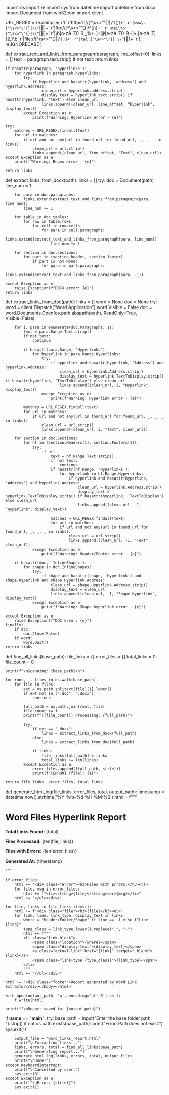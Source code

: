 import os
import re
import sys
from datetime import datetime
from docx import Document
from win32com import client

URL_REGEX = re.compile(
    r'('
    r'https?://[^\s<>"\'{}|\\^`[]+'
    r'|www\.[^\s<>"\'{}|\\^`[]+'
    r'|ftp://[^\s<>"\'{}|\\^`[]+'
    r'|mailto:[^\s<>"\'{}|\\^`[]+'
    r'|\b[a-zA-Z0-9._%+-]+@[a-zA-Z0-9.-]+\.[a-zA-Z]{2,}\b'
    r'|file://[^\s<>"\'{}|\\^`[]+'
    r'|tel:[^\s<>"\'{}|\\^`[]+'
    r')',
    re.IGNORECASE
)

def extract_text_and_links_from_paragraph(paragraph, line_offset=0):
    links = []
    text = paragraph.text.strip()
    if not text:
        return links

    if hasattr(paragraph, 'hyperlinks'):
        for hyperlink in paragraph.hyperlinks:
            try:
                if hyperlink and hasattr(hyperlink, 'address') and hyperlink.address:
                    clean_url = hyperlink.address.strip()
                    display_text = hyperlink.text.strip() if hasattr(hyperlink, 'text') else clean_url
                    links.append((clean_url, line_offset, "Hyperlink", display_text))
            except Exception as e:
                print(f"Warning: Hyperlink error - {e}")

    try:
        matches = URL_REGEX.findall(text)
        for url in matches:
            if url and not any(url in found_url for found_url, _, _, _ in links):
                clean_url = url.strip()
                links.append((clean_url, line_offset, "Text", clean_url))
    except Exception as e:
        print(f"Warning: Regex error - {e}")

    return links

def extract_links_from_docx(path):
    links = []
    try:
        doc = Document(path)
        line_num = 1

        for para in doc.paragraphs:
            links.extend(extract_text_and_links_from_paragraph(para, line_num))
            line_num += 1

        for table in doc.tables:
            for row in table.rows:
                for cell in row.cells:
                    for para in cell.paragraphs:
                        links.extend(extract_text_and_links_from_paragraph(para, line_num))
                        line_num += 1

        for section in doc.sections:
            for part in (section.header, section.footer):
                if part is not None:
                    for para in part.paragraphs:
                        links.extend(extract_text_and_links_from_paragraph(para, -1))

    except Exception as e:
        raise Exception(f"DOCX error: {e}")
    return links

def extract_links_from_doc(path):
    links = []
    word = None
    doc = None
    try:
        word = client.Dispatch("Word.Application")
        word.Visible = False
        doc = word.Documents.Open(os.path.abspath(path), ReadOnly=True, Visible=False)

        for i, para in enumerate(doc.Paragraphs, 1):
            text = para.Range.Text.strip()
            if not text:
                continue

            if hasattr(para.Range, 'Hyperlinks'):
                for hyperlink in para.Range.Hyperlinks:
                    try:
                        if hyperlink and hasattr(hyperlink, 'Address') and hyperlink.Address:
                            clean_url = hyperlink.Address.strip()
                            display_text = hyperlink.TextToDisplay.strip() if hasattr(hyperlink, 'TextToDisplay') else clean_url
                            links.append((clean_url, i, "Hyperlink", display_text))
                    except Exception as e:
                        print(f"Warning: Hyperlink error - {e}")

            matches = URL_REGEX.findall(text)
            for url in matches:
                if url and not any(url in found_url for found_url, _, _, _ in links):
                    clean_url = url.strip()
                    links.append((clean_url, i, "Text", clean_url))

        for section in doc.Sections:
            for hf in [section.Headers(1), section.Footers(1)]:
                try:
                    if hf:
                        text = hf.Range.Text.strip()
                        if not text:
                            continue
                        if hasattr(hf.Range, 'Hyperlinks'):
                            for hyperlink in hf.Range.Hyperlinks:
                                if hyperlink and hasattr(hyperlink, 'Address') and hyperlink.Address:
                                    clean_url = hyperlink.Address.strip()
                                    display_text = hyperlink.TextToDisplay.strip() if hasattr(hyperlink, 'TextToDisplay') else clean_url
                                    links.append((clean_url, -1, "Hyperlink", display_text))

                        matches = URL_REGEX.findall(text)
                        for url in matches:
                            if url and not any(url in found_url for found_url, _, _, _ in links):
                                clean_url = url.strip()
                                links.append((clean_url, -1, "Text", clean_url))
                except Exception as e:
                    print(f"Warning: Header/Footer error - {e}")

        if hasattr(doc, 'InlineShapes'):
            for shape in doc.InlineShapes:
                try:
                    if shape and hasattr(shape, 'Hyperlink') and shape.Hyperlink and shape.Hyperlink.Address:
                        clean_url = shape.Hyperlink.Address.strip()
                        display_text = clean_url
                        links.append((clean_url, -1, "Shape Hyperlink", display_text))
                except Exception as e:
                    print(f"Warning: Shape hyperlink error - {e}")

    except Exception as e:
        raise Exception(f"DOC error: {e}")
    finally:
        if doc:
            doc.Close(False)
        if word:
            word.Quit()
    return links

def find_all_links(base_path):
    file_links = {}
    error_files = []
    total_links = 0
    file_count = 0

    print(f"\nScanning: {base_path}\n")

    for root, _, files in os.walk(base_path):
        for file in files:
            ext = os.path.splitext(file)[1].lower()
            if ext not in [".doc", ".docx"]:
                continue

            full_path = os.path.join(root, file)
            file_count += 1
            print(f"[{file_count}] Processing: {full_path}")

            try:
                if ext == ".docx":
                    links = extract_links_from_docx(full_path)
                else:
                    links = extract_links_from_doc(full_path)

                if links:
                    file_links[full_path] = links
                    total_links += len(links)
            except Exception as e:
                error_files.append((full_path, str(e)))
                print(f"[ERROR] {file}: {e}")

    return file_links, error_files, total_links

def generate_html_log(file_links, error_files, total, output_path):
    timestamp = datetime.now().strftime('%Y-%m-%d %H:%M:%S')
    html = f"""<!DOCTYPE html>
<html>
<head>
    <meta charset="UTF-8">
    <title>Word Link Report</title>
    <style>
        body {{
            font-family: 'Segoe UI', Arial;
            background: #f4f4f9;
            padding: 30px;
        }}
        h1 {{
            color: #2c3e50;
            border-bottom: 2px solid #3498db;
        }}
        .summary, .error, .file {{
            padding: 15px;
            margin-bottom: 20px;
            border-radius: 5px;
        }}
        .summary {{
            background: #e8f4fc;
            border-left: 5px solid #3498db;
        }}
        .error {{
            background: #fdeaea;
            border-left: 5px solid #e74c3c;
        }}
        .file {{
            background: #fff;
            border-left: 5px solid #2ecc71;
            box-shadow: 0 1px 3px rgba(0,0,0,0.1);
        }}
        .footer {{
            margin-top: 40px;
            font-size: 0.9em;
            color: #7f8c8d;
            text-align: center;
        }}
        .link-block {{
            margin: 8px 0;
            padding: 8px 10px;
            background: #fdfdfd;
            border-left: 3px solid #ccc;
            border-radius: 4px;
        }}
        .display-text {{
            font-weight: bold;
            color: #34495e;
            font-size: 1rem;
        }}
        .actual-link {{
            font-size: 0.9rem;
            color: #2980b9;
            display: block;
            margin-top: 2px;
            text-decoration: none;
        }}
        .actual-link:hover {{
            text-decoration: underline;
            color: #e74c3c;
        }}
        .link-type {{
            font-size: 0.8em;
            padding: 2px 6px;
            border-radius: 3px;
            margin-left: 10px;
            vertical-align: middle;
        }}
        .hyperlink {{
            background: #d5f5e3;
            color: #27ae60;
        }}
        .text {{
            background: #fdebd0;
            color: #e67e22;
        }}
        .shape-hyperlink {{
            background: #e8daef;
            color: #9b59b6;
        }}
        .location {{
            font-size: 0.9em;
            color: #7f8c8d;
            margin-bottom: 3px;
            display: block;
        }}
        ul {{
            list-style-type: none;
            padding-left: 0;
        }}
    </style>
</head>
<body>
    <h1>Word Files Hyperlink Report</h1>
    <div class="summary">
        <p><strong>Total Links Found:</strong> {total}</p>
        <p><strong>Files Processed:</strong> {len(file_links)}</p>
        <p><strong>Files with Errors:</strong> {len(error_files)}</p>
        <p><strong>Generated At:</strong> {timestamp}</p>
    </div>
"""

    if error_files:
        html += '<div class="error"><h3>Files with Errors:</h3><ul>'
        for file, msg in error_files:
            html += f"<li><strong>{file}</strong><br>{msg}</li>"
        html += '</ul></div>'

    for file, links in file_links.items():
        html += f'<div class="file"><h3>{file}</h3><ul>'
        for link, line, link_type, display_text in links:
            where = "Header/Footer/Shape" if line == -1 else f"Line {line}"
            type_class = link_type.lower().replace(" ", "-")
            html += f"""
            <li class="link-block">
                <span class="location">{where}</span>
                <span class="display-text">{display_text}</span>
                <a class="actual-link" href="{link}" target="_blank">{link}</a>
                <span class="link-type {type_class}">{link_type}</span>
            </li>
            """
        html += "</ul></div>"

    html += '<div class="footer">Report generated by Word Link Extractor</div></body></html>'

    with open(output_path, 'w', encoding='utf-8') as f:
        f.write(html)

    print(f"\nReport saved to: {output_path}")

if __name__ == "__main__":
    try:
        base_path = input("Enter the base folder path: ").strip()
        if not os.path.exists(base_path):
            print("Error: Path does not exist.")
            sys.exit(1)

        output_file = "word_links_report.html"
        print("\nExtracting links...")
        links, errors, total = find_all_links(base_path)
        print("\nGenerating report...")
        generate_html_log(links, errors, total, output_file)
        print("\nDone!")
    except KeyboardInterrupt:
        print("\nCancelled by user.")
        sys.exit(0)
    except Exception as e:
        print(f"\nError: {str(e)}")
        sys.exit(1)